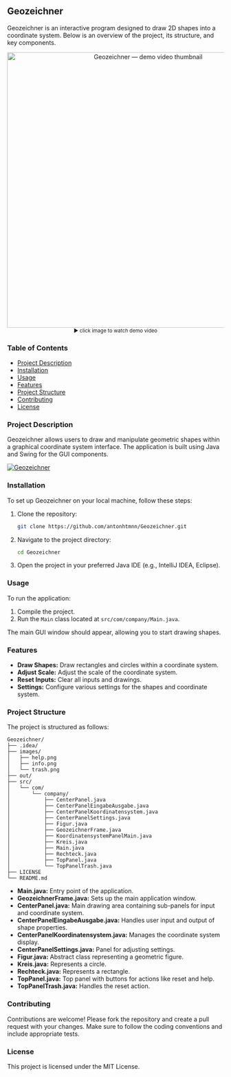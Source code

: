 
## Geozeichner

Geozeichner is an interactive program designed to draw 2D shapes into a coordinate system. Below is an overview of the project, its structure, and key components.

<p align="center">
  <a href="https://www.youtube.com/watch?v=HJqMfB_-E5g" title="Geozeichner">
    <img src="https://res.cloudinary.com/marcomontalbano/image/upload/v1649765888/video_to_markdown/images/youtube--HJqMfB_-E5g-c05b58ac6eb4c4700831b2b3070cd403.jpg" alt="Geozeichner — demo video thumbnail" width="640" />
  </a>
  <br/>
  <sub>▶ click image to watch demo video</sub>
</p>

### Table of Contents

- [Project Description](#project-description)
- [Installation](#installation)
- [Usage](#usage)
- [Features](#features)
- [Project Structure](#project-structure)
- [Contributing](#contributing)
- [License](#license)

### Project Description

Geozeichner allows users to draw and manipulate geometric shapes within a graphical coordinate system interface. The application is built using Java and Swing for the GUI components.

[![Geozeichner](https://res.cloudinary.com/marcomontalbano/image/upload/v1649765888/video_to_markdown/images/youtube--HJqMfB_-E5g-c05b58ac6eb4c4700831b2b3070cd403.jpg)](https://youtu.be/HJqMfB_-E5g "Geozeichner")

### Installation

To set up Geozeichner on your local machine, follow these steps:

1. Clone the repository:
    ```bash
    git clone https://github.com/antonhtmnn/Geozeichner.git
    ```
2. Navigate to the project directory:
    ```bash
    cd Geozeichner
    ```
3. Open the project in your preferred Java IDE (e.g., IntelliJ IDEA, Eclipse).

### Usage

To run the application:

1. Compile the project.
2. Run the `Main` class located at `src/com/company/Main.java`.

The main GUI window should appear, allowing you to start drawing shapes.

### Features

- **Draw Shapes:** Draw rectangles and circles within a coordinate system.
- **Adjust Scale:** Adjust the scale of the coordinate system.
- **Reset Inputs:** Clear all inputs and drawings.
- **Settings:** Configure various settings for the shapes and coordinate system.

### Project Structure

The project is structured as follows:

```
Geozeichner/
├── .idea/
├── images/
│   ├── help.png
│   ├── info.png
│   └── trash.png
├── out/
├── src/
│   └── com/
│       └── company/
│           ├── CenterPanel.java
│           ├── CenterPanelEingabeAusgabe.java
│           ├── CenterPanelKoordinatensystem.java
│           ├── CenterPanelSettings.java
│           ├── Figur.java
│           ├── GeozeichnerFrame.java
│           ├── KoordinatensystemPanelMain.java
│           ├── Kreis.java
│           ├── Main.java
│           ├── Rechteck.java
│           ├── TopPanel.java
│           └── TopPanelTrash.java
├── LICENSE
└── README.md
```

- **Main.java:** Entry point of the application.
- **GeozeichnerFrame.java:** Sets up the main application window.
- **CenterPanel.java:** Main drawing area containing sub-panels for input and coordinate system.
- **CenterPanelEingabeAusgabe.java:** Handles user input and output of shape properties.
- **CenterPanelKoordinatensystem.java:** Manages the coordinate system display.
- **CenterPanelSettings.java:** Panel for adjusting settings.
- **Figur.java:** Abstract class representing a geometric figure.
- **Kreis.java:** Represents a circle.
- **Rechteck.java:** Represents a rectangle.
- **TopPanel.java:** Top panel with buttons for actions like reset and help.
- **TopPanelTrash.java:** Handles the reset action.

### Contributing

Contributions are welcome! Please fork the repository and create a pull request with your changes. Make sure to follow the coding conventions and include appropriate tests.

### License

This project is licensed under the MIT License.
